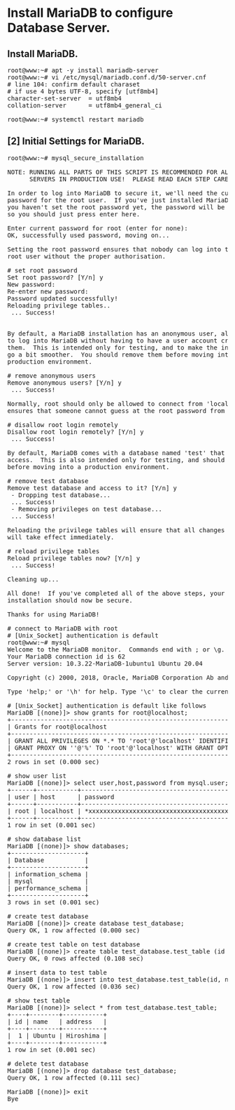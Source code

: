# Install MariaDB to configure Database Server.
## 	Install MariaDB.

<pre>
root@www:~# apt -y install mariadb-server
root@www:~# vi /etc/mysql/mariadb.conf.d/50-server.cnf
# line 104: confirm default charaset
# if use 4 bytes UTF-8, specify [utf8mb4]
character-set-server  = utf8mb4
collation-server      = utf8mb4_general_ci

root@www:~# systemctl restart mariadb</pre>

## [2]	Initial Settings for MariaDB.

<pre>
root@www:~# mysql_secure_installation

NOTE: RUNNING ALL PARTS OF THIS SCRIPT IS RECOMMENDED FOR ALL MariaDB
      SERVERS IN PRODUCTION USE!  PLEASE READ EACH STEP CAREFULLY!

In order to log into MariaDB to secure it, we'll need the current
password for the root user.  If you've just installed MariaDB, and
you haven't set the root password yet, the password will be blank,
so you should just press enter here.

Enter current password for root (enter for none):
OK, successfully used password, moving on...

Setting the root password ensures that nobody can log into the MariaDB
root user without the proper authorisation.

# set root password
Set root password? [Y/n] y
New password:
Re-enter new password:
Password updated successfully!
Reloading privilege tables..
 ... Success!


By default, a MariaDB installation has an anonymous user, allowing anyone
to log into MariaDB without having to have a user account created for
them.  This is intended only for testing, and to make the installation
go a bit smoother.  You should remove them before moving into a
production environment.

# remove anonymous users
Remove anonymous users? [Y/n] y
 ... Success!

Normally, root should only be allowed to connect from 'localhost'.  This
ensures that someone cannot guess at the root password from the network.

# disallow root login remotely
Disallow root login remotely? [Y/n] y
 ... Success!

By default, MariaDB comes with a database named 'test' that anyone can
access.  This is also intended only for testing, and should be removed
before moving into a production environment.

# remove test database
Remove test database and access to it? [Y/n] y
 - Dropping test database...
 ... Success!
 - Removing privileges on test database...
 ... Success!

Reloading the privilege tables will ensure that all changes made so far
will take effect immediately.

# reload privilege tables
Reload privilege tables now? [Y/n] y
 ... Success!

Cleaning up...

All done!  If you've completed all of the above steps, your MariaDB
installation should now be secure.

Thanks for using MariaDB!

# connect to MariaDB with root
# [Unix_Socket] authentication is default
root@www:~# mysql
Welcome to the MariaDB monitor.  Commands end with ; or \g.
Your MariaDB connection id is 62
Server version: 10.3.22-MariaDB-1ubuntu1 Ubuntu 20.04

Copyright (c) 2000, 2018, Oracle, MariaDB Corporation Ab and others.

Type 'help;' or '\h' for help. Type '\c' to clear the current input statement.

# [Unix_Socket] authentication is default like follows
MariaDB [(none)]> show grants for root@localhost; 
+--------------------------------------------------------------------------------------------------------------------------------------------------+
| Grants for root@localhost                                                                                                                        |
+--------------------------------------------------------------------------------------------------------------------------------------------------+
| GRANT ALL PRIVILEGES ON *.* TO 'root'@'localhost' IDENTIFIED VIA unix_socket USING '*2470C0C06DEE42FD1618BB99005ADCA2EC9D1E19' WITH GRANT OPTION |
| GRANT PROXY ON ''@'%' TO 'root'@'localhost' WITH GRANT OPTION                                                                                    |
+--------------------------------------------------------------------------------------------------------------------------------------------------+
2 rows in set (0.000 sec)

# show user list
MariaDB [(none)]> select user,host,password from mysql.user; 
+------+-----------+-------------------------------------------+
| user | host      | password                                  |
+------+-----------+-------------------------------------------+
| root | localhost | *xxxxxxxxxxxxxxxxxxxxxxxxxxxxxxxxxxxxxxxx |
+------+-----------+-------------------------------------------+
1 row in set (0.001 sec)

# show database list
MariaDB [(none)]> show databases; 
+--------------------+
| Database           |
+--------------------+
| information_schema |
| mysql              |
| performance_schema |
+--------------------+
3 rows in set (0.001 sec)

# create test database
MariaDB [(none)]> create database test_database; 
Query OK, 1 row affected (0.000 sec)

# create test table on test database
MariaDB [(none)]> create table test_database.test_table (id int, name varchar(50), address varchar(50), primary key (id)); 
Query OK, 0 rows affected (0.108 sec)

# insert data to test table
MariaDB [(none)]> insert into test_database.test_table(id, name, address) values("001", "Ubuntu", "Hiroshima"); 
Query OK, 1 row affected (0.036 sec)

# show test table
MariaDB [(none)]> select * from test_database.test_table; 
+----+--------+-----------+
| id | name   | address   |
+----+--------+-----------+
|  1 | Ubuntu | Hiroshima |
+----+--------+-----------+
1 row in set (0.001 sec)

# delete test database
MariaDB [(none)]> drop database test_database; 
Query OK, 1 row affected (0.111 sec)

MariaDB [(none)]> exit
Bye
</pre>

